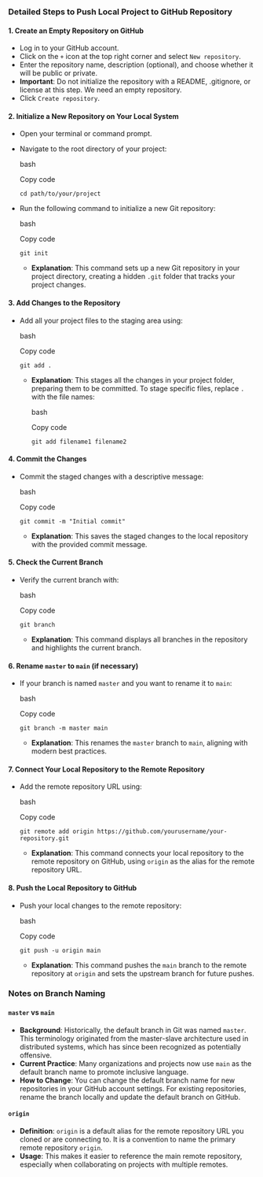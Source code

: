 ### Detailed Steps to Push Local Project to GitHub Repository

#### 1. Create an Empty Repository on GitHub

-   Log in to your GitHub account.
-   Click on the `+` icon at the top right corner and select `New repository`.
-   Enter the repository name, description (optional), and choose whether it will be public or private.
-   **Important**: Do not initialize the repository with a README, .gitignore, or license at this step. We need an empty repository.
-   Click `Create repository`.

#### 2. Initialize a New Repository on Your Local System

-   Open your terminal or command prompt.
-   Navigate to the root directory of your project:
    
    bash
    
    Copy code
    
    `cd path/to/your/project` 
    
-   Run the following command to initialize a new Git repository:
    
    bash
    
    Copy code
    
    `git init` 
    
    -   **Explanation**: This command sets up a new Git repository in your project directory, creating a hidden `.git` folder that tracks your project changes.

#### 3. Add Changes to the Repository

-   Add all your project files to the staging area using:
    
    bash
    
    Copy code
    
    `git add .` 
    
    -   **Explanation**: This stages all the changes in your project folder, preparing them to be committed. To stage specific files, replace `.` with the file names:
        
        bash
        
        Copy code
        
        `git add filename1 filename2` 
        

#### 4. Commit the Changes

-   Commit the staged changes with a descriptive message:
    
    bash
    
    Copy code
    
    `git commit -m "Initial commit"` 
    
    -   **Explanation**: This saves the staged changes to the local repository with the provided commit message.

#### 5. Check the Current Branch

-   Verify the current branch with:
    
    bash
    
    Copy code
    
    `git branch` 
    
    -   **Explanation**: This command displays all branches in the repository and highlights the current branch.

#### 6. Rename `master` to `main` (if necessary)

-   If your branch is named `master` and you want to rename it to `main`:
    
    bash
    
    Copy code
    
    `git branch -m master main` 
    
    -   **Explanation**: This renames the `master` branch to `main`, aligning with modern best practices.

#### 7. Connect Your Local Repository to the Remote Repository

-   Add the remote repository URL using:
    
    bash
    
    Copy code
    
    `git remote add origin https://github.com/yourusername/your-repository.git` 
    
    -   **Explanation**: This command connects your local repository to the remote repository on GitHub, using `origin` as the alias for the remote repository URL.

#### 8. Push the Local Repository to GitHub

-   Push your local changes to the remote repository:
    
    bash
    
    Copy code
    
    `git push -u origin main` 
    
    -   **Explanation**: This command pushes the `main` branch to the remote repository at `origin` and sets the upstream branch for future pushes.

### Notes on Branch Naming

#### `master` vs `main`

-   **Background**: Historically, the default branch in Git was named `master`. This terminology originated from the master-slave architecture used in distributed systems, which has since been recognized as potentially offensive.
-   **Current Practice**: Many organizations and projects now use `main` as the default branch name to promote inclusive language.
-   **How to Change**: You can change the default branch name for new repositories in your GitHub account settings. For existing repositories, rename the branch locally and update the default branch on GitHub.

#### `origin`

-   **Definition**: `origin` is a default alias for the remote repository URL you cloned or are connecting to. It is a convention to name the primary remote repository `origin`.
-   **Usage**: This makes it easier to reference the main remote repository, especially when collaborating on projects with multiple remotes.